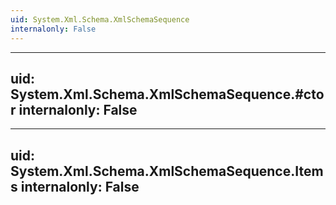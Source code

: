 ```yaml
---
uid: System.Xml.Schema.XmlSchemaSequence
internalonly: False
---
```


---
uid: System.Xml.Schema.XmlSchemaSequence.#ctor
internalonly: False
---

---
uid: System.Xml.Schema.XmlSchemaSequence.Items
internalonly: False
---
